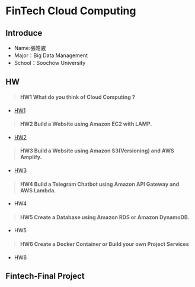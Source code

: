 # FinTech Cloud Computing
## Introduce
* Name:張皓崴
* Major：Big Data Management
* School：Soochow University
## HW
> #### HW1 What do you think of Cloud Computing ?
* [HW1](https://github.com/Hao-wei-Chang/lab/blob/main/homework/HW1.md)
> #### HW2 Build a Website using Amazon EC2 with LAMP.
* [HW2](https://github.com/Hao-wei-Chang/lab/blob/main/homework/HW2.md)
> #### HW3 Build a Website using Amazon S3(Versioning) and AWS Amplify.
* [HW3](https://github.com/Hao-wei-Chang/lab/blob/main/homework/HW3.md)
> #### HW4 Build a Telegram Chatbot using Amazon API Gateway and AWS Lambda.
* HW4
> #### HW5 Create a Database using Amazon RDS or Amazon DynamoDB.
* HW5
> #### HW6 Create a Docker Container or Build your own Project Services
* HW6 
## Fintech-Final Project
